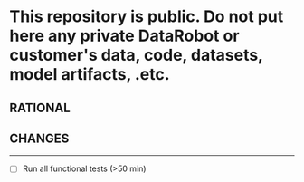 
# This repository is public. Do not put here any private DataRobot or customer's data, code, datasets, model artifacts, .etc.

## RATIONAL
<!-- For efficient review please explain "why" you are making this change. -->


## CHANGES
<!-- List the changes in this PR, in highlights. -->


----------------------------------------
- [ ] Run all functional tests (>50 min)
